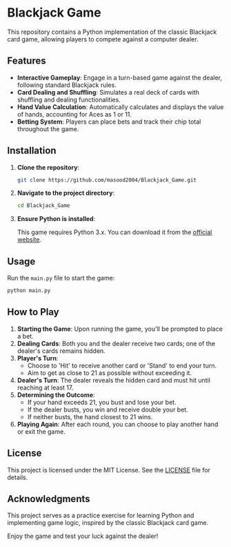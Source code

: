 # Blackjack Game

This repository contains a Python implementation of the classic Blackjack card game, allowing players to compete against a computer dealer.

## Features

- **Interactive Gameplay**: Engage in a turn-based game against the dealer, following standard Blackjack rules.
- **Card Dealing and Shuffling**: Simulates a real deck of cards with shuffling and dealing functionalities.
- **Hand Value Calculation**: Automatically calculates and displays the value of hands, accounting for Aces as 1 or 11.
- **Betting System**: Players can place bets and track their chip total throughout the game.

## Installation

1. **Clone the repository**:

   ```bash
   git clone https://github.com/masood2004/Blackjack_Game.git
   ```

2. **Navigate to the project directory**:

   ```bash
   cd Blackjack_Game
   ```

3. **Ensure Python is installed**:

   This game requires Python 3.x. You can download it from the [official website](https://www.python.org/downloads/).

## Usage

Run the `main.py` file to start the game:

```bash
python main.py
```

## How to Play

1. **Starting the Game**: Upon running the game, you'll be prompted to place a bet.
2. **Dealing Cards**: Both you and the dealer receive two cards; one of the dealer's cards remains hidden.
3. **Player's Turn**:
   - Choose to 'Hit' to receive another card or 'Stand' to end your turn.
   - Aim to get as close to 21 as possible without exceeding it.
4. **Dealer's Turn**: The dealer reveals the hidden card and must hit until reaching at least 17.
5. **Determining the Outcome**:
   - If your hand exceeds 21, you bust and lose your bet.
   - If the dealer busts, you win and receive double your bet.
   - If neither busts, the hand closest to 21 wins.
6. **Playing Again**: After each round, you can choose to play another hand or exit the game.

## License

This project is licensed under the MIT License. See the [LICENSE](https://github.com/masood2004/Blackjack_Game/blob/master/LICENSE) file for details.

## Acknowledgments

This project serves as a practice exercise for learning Python and implementing game logic, inspired by the classic Blackjack card game.

Enjoy the game and test your luck against the dealer! 
